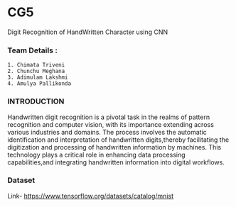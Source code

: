 # CG5

Digit Recognition of HandWritten Character using CNN

### Team Details :
    1. Chimata Triveni
    2. Chunchu Meghana
    3. Adimulam Lakshmi
    4. Amulya Pallikonda
### INTRODUCTION
Handwritten digit recognition is a pivotal task in the realms of pattern recognition and computer vision, with its importance extending across various industries and domains. 
The process involves the automatic identification and interpretation of handwritten digits,thereby facilitating the digitization and processing of handwritten information by machines. 
This technology plays a critical role in  enhancing data processing capabilities,and integrating handwritten information into digital workflows.

### Dataset
Link- https://www.tensorflow.org/datasets/catalog/mnist
